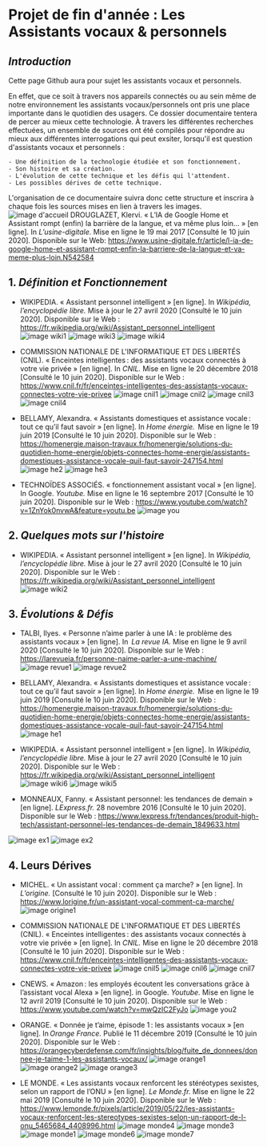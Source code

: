# Projet de fin d'année : Les Assistants vocaux & personnels


## _Introduction_

Cette page Github aura pour sujet les assistants vocaux et personnels.

En effet, que ce soit à travers nos appareils connectés ou au sein même de notre environnement les assistants vocaux/personnels ont pris une place importante dans le quotidien des usagers.
Ce dossier documentaire tentera de percer au mieux cette technologie. À travers les différentes recherches effectuées, un ensemble de sources ont été compilés pour répondre au mieux aux différentes interrogations qui peut exsiter, lorsqu'il est question d'assistants vocaux et personnels : 
```
- Une définition de la technologie étudiée et son fonctionnement.
- Son histoire et sa création.
- L'évolution de cette technique et les défis qui l'attendent.
- Les possibles dérives de cette technique.
```
L'organisation de ce documentaire suivra donc cette structure et inscrira à chaque fois les sources mises en lien à travers 
les images.
![image d'accueil](Images/1.png) 
DROUGLAZET, Klervi. « L’IA de Google Home et Assistant rompt (enfin) la barrière de la langue, et va même plus loin... » [en ligne]. In _L’usine-digitale._ Mise en ligne le 19 mai 2017 [Consulté le 10 juin 2020]. Disponible sur le Web: <https://www.usine-digitale.fr/article/l-ia-de-google-home-et-assistant-rompt-enfin-la-barriere-de-la-langue-et-va-meme-plus-loin.N542584>


## 1. _Définition et Fonctionnement_

- WIKIPEDIA. « Assistant personnel intelligent » [en ligne]. In _Wikipédia, l’encyclopédie libre._ Mise à jour le 27 avril 2020 [Consulté le 10 juin 2020]. Disponible sur le Web : <https://fr.wikipedia.org/wiki/Assistant_personnel_intelligent>
![image wiki1](pic/wiki1.png)
![image wiki3](pic/wiki3.png)
![image wiki4](pic/wiki4.png)

- COMMISSION NATIONALE DE L'INFORMATIQUE ET DES LIBERTÉS (CNIL). « Enceintes intelligentes : des assistants vocaux connectés à votre vie privée » [en ligne]. In _CNIL._ Mise en ligne le 20 décembre 2018 [Consulté le 10 juin 2020]. Disponible sur le Web : <https://www.cnil.fr/fr/enceintes-intelligentes-des-assistants-vocaux-connectes-votre-vie-privee>
![image cnil1](pic/cnil1.png)
![image cnil2](pic/cnil2.png)
![image cnil3](pic/cnil3.gif)
![image cnil4](pic/cnil4.png)

- BELLAMY, Alexandra. « Assistants domestiques et assistance vocale : tout ce qu’il faut savoir » [en ligne]. In _Home énergie._  Mise en ligne le 19 juin 2019 [Consulté le 10 juin 2020]. Disponible sur le Web : <https://homenergie.maison-travaux.fr/homenergie/solutions-du-quotidien-home-energie/objets-connectes-home-energie/assistants-domestiques-assistance-vocale-quil-faut-savoir-247154.html>
![image he2](pic/he2.png)
![image he3](pic/he3.png)

- TECHNOÏDES ASSOCIÉS. « fonctionnement assistant vocal » [en ligne]. In Google. _Youtube._ Mise en ligne le 16 septembre 2017 [Consulté le 10 juin 2020]. Disponible sur le Web : <https://www.youtube.com/watch?v=1ZnYok0nvwA&feature=youtu.be>
![image you](pic/you1.png)


## 2. _Quelques mots sur l'histoire_

- WIKIPEDIA. « Assistant personnel intelligent » [en ligne]. In _Wikipédia, l’encyclopédie libre._ Mise à jour le 27 avril 2020 [Consulté le 10 juin 2020]. Disponible sur le Web : <https://fr.wikipedia.org/wiki/Assistant_personnel_intelligent>
![image wiki2](pic/wiki2.png)


## 3. _Évolutions & Défis_

- TALBI, Ilyes. « Personne n’aime parler à une IA : le problème des assistants vocaux » [en ligne]. In  _La revue IA._ Mise en ligne le 9 avril 2020 [Consulté le 10 juin 2020]. Disponible sur le Web : <https://larevueia.fr/personne-naime-parler-a-une-machine/>
![image revue1](pic/revue1.png)
![image revue2](pic/revue2.png)

- BELLAMY, Alexandra. « Assistants domestiques et assistance vocale : tout ce qu’il faut savoir » [en ligne]. In _Home énergie._  Mise en ligne le 19 juin 2019 [Consulté le 10 juin 2020]. Disponible sur le Web : <https://homenergie.maison-travaux.fr/homenergie/solutions-du-quotidien-home-energie/objets-connectes-home-energie/assistants-domestiques-assistance-vocale-quil-faut-savoir-247154.html>
![image he1](pic/he1.png)

- WIKIPEDIA. « Assistant personnel intelligent » [en ligne]. In _Wikipédia, l’encyclopédie libre._ Mise à jour le 27 avril 2020 [Consulté le 10 juin 2020]. Disponible sur le Web : <https://fr.wikipedia.org/wiki/Assistant_personnel_intelligent>
![image wiki6](pic/wiki6.png)
![image wiki5](pic/wiki5.png)

- MONNEAUX, Fanny. « Assistant personnel: les tendances de demain » [en ligne].  _LExpress.fr._ 28 novembre 2016 [Consulté le 10 juin 2020]. Disponible sur le Web : <https://www.lexpress.fr/tendances/produit-high-tech/assistant-personnel-les-tendances-de-demain_1849633.html> 

![image ex1](pic/ex1.png)
![image ex2](pic/ex2.png)


## 4. Leurs Dérives

- MICHEL. « Un assistant vocal : comment ça marche? » [en ligne]. In _L’origine._ [Consulté le 10 juin 2020]. Disponible sur le Web : <https://www.lorigine.fr/un-assistant-vocal-comment-ca-marche/> 
![image origine1](pic/origine1.png)

- COMMISSION NATIONALE DE L'INFORMATIQUE ET DES LIBERTÉS (CNIL). « Enceintes intelligentes : des assistants vocaux connectés à votre vie privée » [en ligne]. In _CNIL._ Mise en ligne le 20 décembre 2018 [Consulté le 10 juin 2020]. Disponible sur le Web : <https://www.cnil.fr/fr/enceintes-intelligentes-des-assistants-vocaux-connectes-votre-vie-privee>
![image cnil5](pic/cnil5.png)
![image cnil6](pic/cnil6.png)
![image cnil7](pic/cnil7.png)

- CNEWS. « Amazon : les employés écoutent les conversations grâce à l’assistant vocal Alexa » [en ligne]. in Google. 
_Youtube._ Mise en ligne le 12 avril 2019 [Consulté le 10 juin 2020]. Disponible sur le Web : <https://www.youtube.com/watch?v=mwQzIC2FyJo>
![image you2](pic/you2.png)

- ORANGE. « Donnée je t’aime, épisode 1 : les assistants vocaux » [en ligne]. In _Orange France._ Publié le 11 décembre 2019 [Consulté le 10 juin 2020]. Disponible sur le Web : <https://orangecyberdefense.com/fr/insights/blog/fuite_de_donnees/donnee-je-taime-1-les-assistants-vocaux/>
![image orange1](pic/orange1.png)
![image orange2](pic/orange2.png)
![image orange3](pic/orange3.png)

- LE MONDE. « Les assistants vocaux renforcent les stéréotypes sexistes, selon un rapport de l’ONU » [en ligne]. _Le Monde.fr._ Mise en ligne le 22 mai 2019 [Consulté le 10 juin 2020]. Disponible sur le Web : <https://www.lemonde.fr/pixels/article/2019/05/22/les-assistants-vocaux-renforcent-les-stereotypes-sexistes-selon-un-rapport-de-l-onu_5465684_4408996.html>
![image monde4](pic/monde4.png)
![image monde3](pic/monde3.png)
![image monde1](pic/monde1.png)
![image monde6](pic/monde6.png)
![image monde7](pic/monde7.png)

